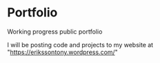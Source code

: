# Portfolio
Working progress public portfolio

I will be posting code and projects to my website at "https://erikssontony.wordpress.com/"
